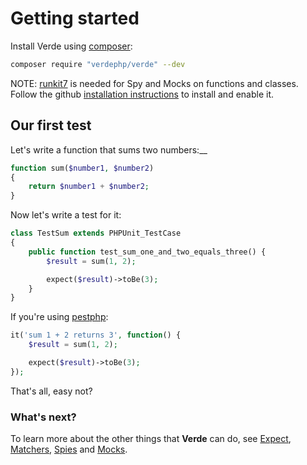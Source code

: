 # Getting started

Install Verde using [composer](https://getcomposer.org):

```sh
composer require "verdephp/verde" --dev
```

NOTE: [runkit7](https://github.com/runkit7/runkit7¬) is needed for Spy and Mocks on functions and classes. Follow the github [installation instructions](https://github.com/runkit7/runkit7#installation) to install and enable it.

## Our first test

Let's write a function that sums two numbers:__

```php
function sum($number1, $number2)
{
    return $number1 + $number2;
}
```

Now let's write a test for it:

```php
class TestSum extends PHPUnit_TestCase
{
    public function test_sum_one_and_two_equals_three() {
        $result = sum(1, 2);

        expect($result)->toBe(3);
    }
}
```

If you're using [pestphp](https://pestphp.com/):

```php
it('sum 1 + 2 returns 3', function() {
    $result = sum(1, 2);

    expect($result)->toBe(3);
});
```

That's all, easy not?

### What's next?

To learn more about the other things that **Verde** can do, see [Expect](/en/expect.html), [Matchers](/en/matchers.html), [Spies](/en/spies.html) and [Mocks](/en/mocks.html).
